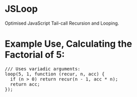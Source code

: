 # JSLoop
Optimised JavaScript Tail-call Recursion and Looping.

# Example Use, Calculating the Factorial of 5:
<pre class='js'>
/// Uses variadic arguments:
loop(5, 1, function (recur, n, acc) {
  if (n > 0) return recur(n - 1, acc * n);
  return acc;
});
</pre>
